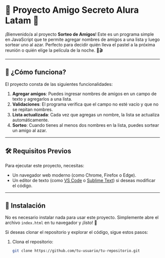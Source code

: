 # 🎉 Proyecto Amigo Secreto Alura Latam 🎉

¡Bienvenido/a al proyecto **Sorteo de Amigos**! Este es un programa simple en JavaScript que te permite agregar nombres de amigos a una lista y luego sortear uno al azar. Perfecto para decidir quién lleva el pastel a la próxima reunión o quién elige la película de la noche. 🍰🎬

---

## 🚀 ¿Cómo funciona?

El proyecto consta de las siguientes funcionalidades:

1. **Agregar amigos**: Puedes ingresar nombres de amigos en un campo de texto y agregarlos a una lista.
2. **Validaciones**: El programa verifica que el campo no esté vacío y que no se repitan nombres.
3. **Lista actualizada**: Cada vez que agregas un nombre, la lista se actualiza automáticamente.
4. **Sorteo**: Cuando tienes al menos dos nombres en la lista, puedes sortear un amigo al azar.

---

## 🛠️ Requisitos Previos

Para ejecutar este proyecto, necesitas:

- Un navegador web moderno (como Chrome, Firefox o Edge).
- Un editor de texto (como [VS Code](https://code.visualstudio.com/) o [Sublime Text](https://www.sublimetext.com/)) si deseas modificar el código.

---

## 🚀 Instalación

No es necesario instalar nada para usar este proyecto. Simplemente abre el archivo `index.html` en tu navegador y ¡listo! 🎉

Si deseas clonar el repositorio y explorar el código, sigue estos pasos:

1. Clona el repositorio:
   ```bash
   git clone https://github.com/tu-usuario/tu-repositorio.git
